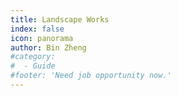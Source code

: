 ```yaml
---
title: Landscape Works
index: false
icon: panorama
author: Bin Zheng
#category:
#  - Guide
#footer: 'Need job opportunity now.'
---
```

